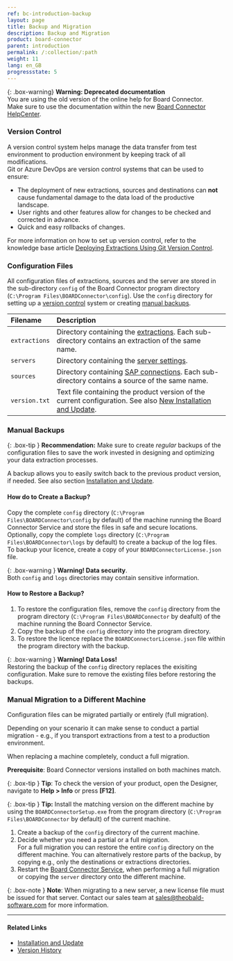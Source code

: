 ```yaml
---
ref: bc-introduction-backup
layout: page
title: Backup and Migration
description: Backup and Migration
product: board-connector
parent: introduction
permalink: /:collection/:path
weight: 11
lang: en_GB
progressstate: 5
---
```


{: .box-warning}
**Warning: Deprecated documentation** <br>
You are using the old version of the online help for Board Connector.<br>
Make sure to use the documentation within the new [Board Connector HelpCenter](https://helpcenter.theobald-software.com/board-connector/documentation/introduction/).

<!-- TOOD Better structure needed for explaining versions, backward compatiblity, etc. -->


### Version Control

A version control system helps manage the data transfer from test environment to production environment by keeping track of all modifications. <br>
Git or Azure DevOps are version control systems that can be used to ensure:
- The deployment of new extractions, sources and destinations can **not** cause fundamental damage to the data load of the productive landscape.
- User rights and other features allow for changes to be checked and corrected in advance.
- Quick and easy rollbacks of changes.

For more information on how to set up version control, refer to the knowledge base article [Deploying Extractions Using Git Version Control](https://kb.theobald-software.com/xtract-universal/deploying-extractions-using-Git-version-control).

### Configuration Files
All configuration files of extractions, sources and the server are stored in the sub-directory `config` of the Board Connector program directory (`C:\Program Files\BOARDConnector\config`).
Use the `config` directory for setting up a [version control](#version-control) system or creating [manual backups](#manual-backups).


|Filename      | Description                                                                                                                                                  |
|:-------------|:-------------------------------------------------------------------------------------------------------------------------------------------------------------|
|`extractions` |Directory containing the [extractions](../getting-started/define-a-table-extraction). Each sub-directory contains an extraction of the same name.          |
|`servers`      |Directory containing the [server settings](../server/server-settings).                                                                                        |
|`sources`     |Directory containing [SAP connections](../introduction/sap-connection). Each sub-directory contains a source of the same name.                                              |
|`version.txt` |Text file containing the product version of the current configuration. See also [New Installation and Update](../introduction/installation-and-update#new-installation-and-update).|


### Manual Backups

{: .box-tip }
**Recommendation:** Make sure to create *regular* backups of the configuration files to save the work invested in designing and optimizing your data extraction processes.

A backup allows you to easily switch back to the previous product version, if needed. See also section [Installation and Update](../introduction/installation-and-update).


#### How do to Create a Backup?
Copy the complete `config` directory (`C:\Program Files\BOARDConnector\config` by default) of the machine running the Board Connector Service and store the files in safe and secure locations.
Optionally, copy the complete `logs` directory (`C:\Program Files\BOARDConnector\logs` by default) to create a backup of the log files. 
To backup your licence, create a copy of your `BOARDConnectorLicense.json` file.

{: .box-warning }
**Warning! Data security**. <br>
Both `config` and `logs` directories may contain sensitive information.

#### How to Restore a Backup?

1. To restore the configuration files, remove the `config` directory from the program directory (`C:\Program Files\BOARDConnector` by deafult) of the machine running the Board Connector Service.
2. Copy the backup of the `config` directory into the program directory.
3. To restore the licence replace the `BOARDConnectorLicense.json` file within the program directory with the backup.

{: .box-warning }
**Warning! Data Loss!** <br>
Restoring the backup of the `config` directory replaces the exisiting configuration. Make sure to remove the existing files before restoring the backups.

### Manual Migration to a Different Machine
Configuration files can be migrated partially or entirely (full migration).

Depending on your scenario it can make sense to conduct a partial migration - e.g., if you transport extractions from a test to a production environment.

When replacing a machine completely, conduct a full migration.

**Prerequisite**: Board Connector versions installed on both machines match.

{: .box-tip }
**Tip**: To check the version of your product, open the Designer, navigate to **Help > Info** or press **[F12]**.

{: .box-tip }
**Tip:** Install the matching version on the different machine by using the `BOARDConnectorSetup.exe` from the program directory (`C:\Program Files\BOARDConnector` by default) of the current machine.

1. Create a backup of the `config` directory of the current machine.
2. Decide whether you need a partial or a full migration. <br> 
For a full migration you can restore the entire `config` directory on the different machine.
You can alternatively restore parts of the backup, by copying e.g., only the destinations or extractions directories.
3. Restart the [Board Connector Service](../server/start-server), when performing a full migration or copying the `server` directory onto the different machine.

{: .box-note }
**Note**: When migrating to a new server, a new license file must be issued for that server.
Contact our sales team at [sales@theobald-software.com](mailto:sales@theobald-software.com) for more information.

****
#### Related Links
- [Installation and Update](../introduction/installation-and-update)
- [Version History](https://kb.theobald-software.com/version-history/xtract-universal-version-history)
